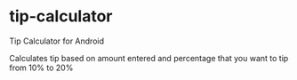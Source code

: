 # tip-calculator
Tip Calculator for Android

Calculates tip based on amount entered and percentage that you want to tip from 10% to 20%
